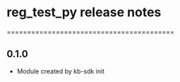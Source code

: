# reg_test_py release notes
=========================================

0.1.0
-----
* Module created by kb-sdk init
